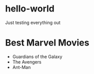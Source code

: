 # hello-world
Just testing everything out

# Best Marvel Movies
- Guardians of the Galaxy
- The Avengers
- Ant-Man
